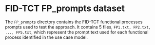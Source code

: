# FID-TCT FP_prompts dataset
The `FP_prompts` directory contains the FID-TCT functional processes prompts used to test the approach. It contains 5 files, `FP1.txt, FP2.txt, ..., FP5.txt`, which represent the prompt text used for each functional process identified in the use case model.